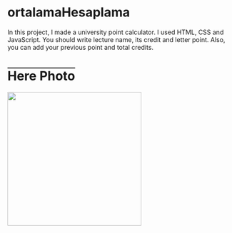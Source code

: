 # ortalamaHesaplama
In this project, I made a university point calculator. I used HTML, CSS and JavaScript. You should write lecture name, its credit and letter point. Also, you can add your previous point and total credits.

<h1 style="text-decoration: overline;">Here Photo</h1>
<img src="https://github.com/bayramcinar/ortalamaHesaplama/assets/99193151/1b81a730-c38f-44f6-a36c-6a848e0abbee" style="width: 300px;">
